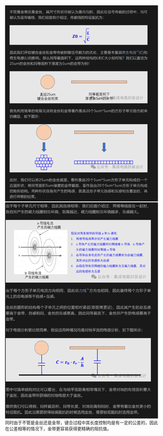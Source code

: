 
![](https://raw.githubusercontent.com/LeroyK111/pictureBed/master/20250315145828.png)
![](https://raw.githubusercontent.com/LeroyK111/pictureBed/master/20250315145921.png)
同时由于不管是金丝还是金带，键合过程中其长度控制均是有一定的公差的，因此在公差相等的情况下，金带更容易获得更精确的阻抗值。


